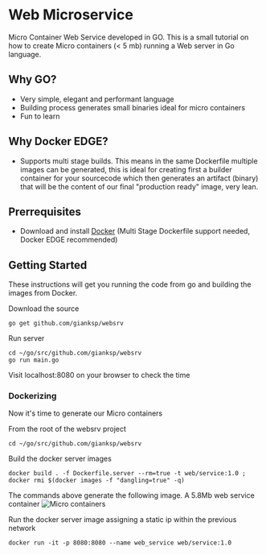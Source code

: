 # Web Microservice

Micro Container Web Service developed in GO. This is a small tutorial on how to create Micro containers (< 5 mb) running a Web server in Go language.

## Why GO?

* Very simple, elegant and performant language
* Building process generates small binaries ideal for micro containers
* Fun to learn

## Why Docker EDGE?

* Supports multi stage builds. This means in the same Dockerfile multiple images can be generated, this is ideal for creating first a builder container for your sourcecode which then generates an artifact (binary) that will be the content of our final "production ready" image, very lean.

## Prerrequisites

* Download and install [Docker](https://docs.docker.com/docker-for-mac/install/) (Multi Stage Dockerfile support needed, Docker EDGE recommended)

## Getting Started

These instructions will get you running the code from go and building the images from Docker.

Download the source
```
go get github.com/gianksp/websrv
```

Run server

```
cd ~/go/src/github.com/gianksp/websrv
go run main.go
```

Visit localhost:8080 on your browser to check the time

### Dockerizing

Now it's time to generate our Micro containers

From the root of the websrv project
```
cd ~/go/src/github.com/gianksp/websrv
```

Build the docker server images
```
docker build . -f Dockerfile.server --rm=true -t web/service:1.0 ; docker rmi $(docker images -f "dangling=true" -q)
```

The commands above generate the following image. A 5.8Mb web service container
![Micro containers](https://preview.ibb.co/kkg6dF/Screen_Shot_2017_06_11_at_16_35_34.png)

Run the docker server image assigning a static ip within the previous network
```
docker run -it -p 8080:8080 --name web_service web/service:1.0
```

